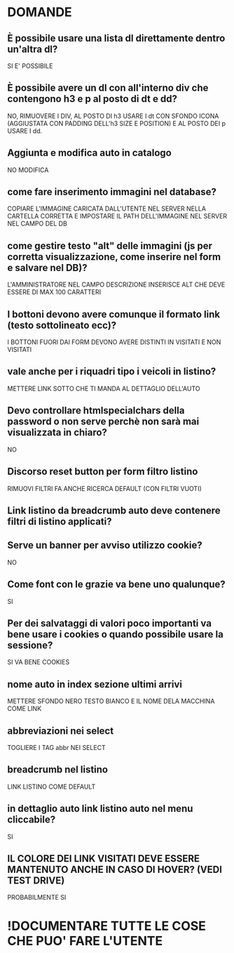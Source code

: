 # DOMANDE

## È possibile usare una lista dl direttamente dentro un'altra dl? 
SI E' POSSIBILE

## È possibile avere un dl con all'interno div che contengono h3 e p al posto di dt e dd?
NO, RIMUOVERE I DIV, AL POSTO DI h3 USARE I dt CON SFONDO ICONA (AGGIUSTATA CON PADDING DELL'h3 SIZE E POSITION) E AL POSTO DEI p USARE I dd.

## Aggiunta e modifica auto in catalogo
NO MODIFICA

## come fare inserimento immagini nel database?
COPIARE L'IMMAGINE CARICATA DALL'UTENTE NEL SERVER NELLA CARTELLA CORRETTA E IMPOSTARE IL PATH DELL'IMMAGINE NEL SERVER NEL CAMPO DEL DB

## come gestire testo "alt" delle immagini (js per corretta visualizzazione, come inserire nel form e salvare nel DB)?
L'AMMINISTRATORE NEL CAMPO DESCRIZIONE INSERISCE ALT CHE DEVE ESSERE DI MAX 100 CARATTERI

## I bottoni devono avere comunque il formato link (testo sottolineato ecc)?
I BOTTONI FUORI DAI FORM DEVONO AVERE DISTINTI IN VISITATI E NON VISITATI

## vale anche per i riquadri tipo i veicoli in listino?
METTERE LINK SOTTO CHE TI MANDA AL DETTAGLIO DELL'AUTO

## Devo controllare htmlspecialchars della password o non serve perchè non sarà mai visualizzata in chiaro?
NO

## Discorso reset button per form filtro listino
RIMUOVI FILTRI FA ANCHE RICERCA DEFAULT (CON FILTRI VUOTI)

## Link listino da breadcrumb auto deve contenere filtri di listino applicati?

## Serve un banner per avviso utilizzo cookie?
NO

## Come font con le grazie va bene uno qualunque?
SI

## Per dei salvataggi di valori poco importanti va bene usare i cookies o quando possibile usare la sessione?
SI VA BENE COOKIES

## nome auto in index sezione ultimi arrivi
METTERE SFONDO NERO TESTO BIANCO E IL NOME DELA MACCHINA COME LINK

## abbreviazioni nei select
TOGLIERE I TAG abbr NEI SELECT

## breadcrumb nel listino
LINK LISTINO COME DEFAULT

## in dettaglio auto link listino auto nel menu cliccabile?
SI

## IL COLORE DEI LINK VISITATI DEVE ESSERE MANTENUTO ANCHE IN CASO DI HOVER? (VEDI TEST DRIVE)
PROBABILMENTE SI

# !DOCUMENTARE TUTTE LE COSE CHE PUO' FARE L'UTENTE
